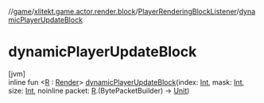 //[game](../../../index.md)/[xlitekt.game.actor.render.block](../index.md)/[PlayerRenderingBlockListener](index.md)/[dynamicPlayerUpdateBlock](dynamic-player-update-block.md)

# dynamicPlayerUpdateBlock

[jvm]\
inline fun &lt;[R](dynamic-player-update-block.md) : [Render](../../xlitekt.game.actor.render/-render/index.md)&gt; [dynamicPlayerUpdateBlock](dynamic-player-update-block.md)(index: [Int](https://kotlinlang.org/api/latest/jvm/stdlib/kotlin/-int/index.html), mask: [Int](https://kotlinlang.org/api/latest/jvm/stdlib/kotlin/-int/index.html), size: [Int](https://kotlinlang.org/api/latest/jvm/stdlib/kotlin/-int/index.html), noinline packet: [R](dynamic-player-update-block.md).(BytePacketBuilder) -&gt; [Unit](https://kotlinlang.org/api/latest/jvm/stdlib/kotlin/-unit/index.html))
